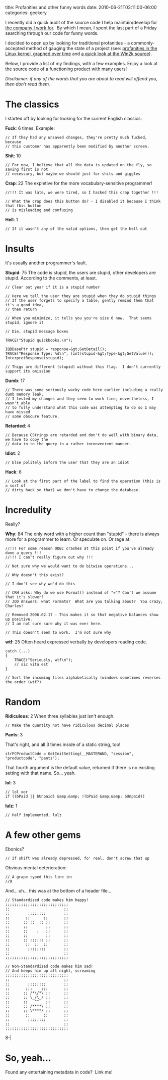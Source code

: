 title: Profanities and other funny words
date: 2010-06-21T03:11:00-06:00
categories: geekery

I recently did a quick audit of the source code I help maintain/develop for [the company I work for](http://wikido.isoftdata.com/index.php/ISoft_Data_Systems).  By which I mean, I spent the last part of a Friday searching through our code for funny words.

I decided to open up by looking for traditional profanities - a commonly-accepted method of gauging the state of a project (see: [profanities in the Linux kernel, graphed over time](http://www.vidarholen.net/contents/wordcount/) and [a quick look at the Win2k source](http://www.kuro5hin.org/story/2004/2/15/71552/7795)).

Below, I provide a list of my findings, with a few examples.  Enjoy a look at the source code of a functioning product with many users!

_Disclaimer: if any of the words that you are about to read will offend you, then don't read them._

# The classics

I started off by looking for looking for the current English classics:

**Fuck**: 6 times.
Example:
```
// If they had any unsaved changes, they're pretty much fucked, because
// this customer has apparently been modified by another screen.
```

**Shit**: 10
```
// For now, I believe that all the data is updated on the fly, so saving first is not
// necessary, but maybe we should just for shits and giggles
```

**Crap**: 22
The expletive for the more vocabulary-sensitive programmer!
```
//!!! It was late, we were tired, so I hacked this crap together !!!
```

```
// What the crap does this button do? - I disabled it because I think that this button
// is misleading and confusing
```

**Hell**: 1
```
// If it wasn't any of the valid options, then get the hell out
```

# Insults

It's usually another programmer's fault.

**Stupid**: 75
The code is stupid, the users are stupid, other developers are stupid.  According to the comments, at least.
```
// Clear out year if it is a stupid number
```

```
// Here we tell the user they are stupid when they do stupid things
// If the user forgets to specify a table, gently remind them that it's a good idea,
// then return
```

```
// When you minimize, it tells you you're size 0 now.  That seems stupid, ignore it
```

```
// Die, stupid message boxes
```

```
TRACE("Stupid quickbooks.\n");
```

```
IQBBasePtr stupid = response-&gt;GetDetail();
TRACE("Response Type: %d\n", (int)stupid-&gt;Type-&gt;GetValue());
InterpretResponse(stupid);
```

```
// Thigs are different (stupid) without this flag.  I don't currently support its omission
```

**Dumb**: 17
```
// There was some seriously wacky code here earlier including a really dumb memory leak.
// I tested my changes and they seem to work fine, nevertheless, I wasn't able
// to fully understand what this code was attempting to do so I may have missed
// some obscure feature.
```

**Retarded**: 4
```
// Because CStrings are retarded and don't do well with binary data, we have to copy the
// data in to the query in a rather inconvenient manner.
```

**Idiot**: 2
```
// Else politely inform the user that they are an idiot
```

**Hack**: 6
```
// Look at the first part of the label to find the operation (this is a sort of
// dirty hack so that) we don't have to change the database.
```

# Incredulity

Really?

**Why**: 84
The only word with a higher count than "stupid" - there is always more for a programmer to learn.  Or speculate on.  Or rage at.

```
//!!! For some reason ODBC crashes at this point if you've already done a query !!!
//!!! I can't really figure out why !!!
```

```
// Not sure why we would want to do bitwise operations...
```

```
// WHy doesn't this exist?
```

```
// I don't see why we'd do this
```

```
// CRH asks: Why do we use Format() instead of "="? Can't we assume that it's slower?
// JDD Answers: what Formats?  What are you talking about?  You crazy, Charles!
```

```
// Removed 2006.02.17 - This makes it so that negative balances show up positive.
// I am not sure sure why it was ever here.
```

```
// This doesn't seem to work.  I'm not sure why
```

**wtf**: 25
Often heard expressed verbally by developers reading code.
```
catch (...)
{
	TRACE("Seriously, wtf\n");
	// sic vita est
}
```

```
// Sort the incoming files alphabetically (windows sometimes reverses the order (wtf?)
```

# Random

**Ridiculous**: 2
When three syllables just isn't enough.

```
// Make the quantity not have ridiculous decimal places
```

**Pants**: 3

That's right, and all 3 times inside of a static string, too!

```
strPCProductCode = GetInitSetting(__MASTERWND, "session", "productcode", "pants");
```

That fourth argument is the default value, returned if there is no existing setting with that name.  So... yeah.

**lol**: 3

```
// lol xor
if ((bPaid || bUnpaid) &amp;&amp; !(bPaid &amp;&amp; bUnpaid))
```

**lulz**: 1
```
// Half implemented, lulz
```

# A few other gems

Ebonics?

```
// If shift was already depressed, fo' real, don't screw that up
```

Obvious mental deterioration:

```
// A grape typed this line in:
//9
```

And... uh... this was at the bottom of a header file...

```
// Standardized code makes him happy!
;;;;;;;;;;;;;;;;;;;;;;;;;;;;
;;                        ;;
;;        ;;;;;;;;        ;;
;;       ;;      ;;       ;;
;;      ;; ;;  ;; ;;      ;;
;;      ;;        ;;      ;;
;;      ;;    ;   ;;      ;;
;;      ;;        ;;      ;;
;;      ;; ;;;;;; ;;      ;;
;;       ;;  ;;  ;;       ;;
;;        ;;;;;;;;        ;;
;;                        ;;
;;;;;;;;;;;;;;;;;;;;;;;;;;;;

// Non-Standardized code makes him sad!
// And keeps him up all night, screaming
;;;;;;;;;;;;;;;;;;;;;;;;;;;;
;;                        ;;
;;        ;;;;;;;;        ;;
;;       ;;;    ;;;       ;;
;;      ;; /*\/*\ ;;      ;;
;;      ;; \_/\_/ ;;      ;;
;;      ;;   ^^   ;;      ;;
;;      ;; /****\ ;;      ;;
;;      ;; \****/ ;;      ;;
;;       ;;      ;;       ;;
;;        ;;;;;;;;        ;;
;;                        ;;
;;;;;;;;;;;;;;;;;;;;;;;;;;;;
```

8-|

# So, yeah...

Found any entertaining metadata in code?  Link me!
